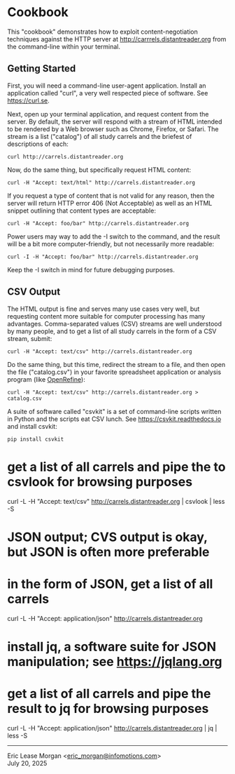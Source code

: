 

Cookbook
========

This "cookbook" demonstrates how to exploit content-negotiation techniques against the HTTP server at http://carrrels.distantreader.org from the command-line within your terminal. 


Getting Started
---------------

First, you will need a command-line user-agent application. Install an application called "curl", a very well respected piece of software. See https://curl.se.

Next, open up your terminal application, and request content from the server. By default, the server will respond with a stream of HTML intended to be rendered by a Web browser such as Chrome, Firefox, or Safari. The stream is a list ("catalog") of all study carrels and the briefest of descriptions of each:

	curl http://carrels.distantreader.org

Now, do the same thing, but specifically request HTML content:

	curl -H "Accept: text/html" http://carrels.distantreader.org

If you request a type of content that is not valid for any reason, then the server will return HTTP error 406 (Not Acceptable) as well as an HTML snippet outlining that content types are acceptable:

	curl -H "Accept: foo/bar" http://carrels.distantreader.org

Power users may way to add the -I switch to the command, and the result will be a bit more computer-friendly, but not necessarily more readable:

	curl -I -H "Accept: foo/bar" http://carrels.distantreader.org

Keep the -I switch in mind for future debugging purposes.


CSV Output
----------

The HTML output is fine and serves many use cases very well, but requesting content more suitable for computer processing has many advantages. Comma-separated values (CSV) streams are well understood by many people, and to get a list of all study carrels in the form of a CSV stream, submit:

	curl -H "Accept: text/csv" http://carrels.distantreader.org

Do the same thing, but this time, redirect the stream to a file, and then open the file ("catalog.csv") in your favorite spreadsheet application or analysis program (like [OpenRefine](https://openrefine.org/)):

	curl -H "Accept: text/csv" http://carrels.distantreader.org > catalog.csv

A suite of software called "csvkit" is a set of command-line scripts written in Python and the scripts eat CSV lunch. See https://csvkit.readthedocs.io and install csvkit:

	pip install csvkit

# get a list of all carrels and pipe the to csvlook for browsing purposes
curl -L -H "Accept: text/csv" http://carrels.distantreader.org | csvlook | less -S


# JSON output; CVS output is okay, but JSON is often more preferable

# in the form of JSON, get a list of all carrels
curl -L -H "Accept: application/json" http://carrels.distantreader.org

# install jq, a software suite for JSON manipulation; see https://jqlang.org

# get a list of all carrels and pipe the result to jq for browsing purposes
curl -L -H "Accept: application/json" http://carrels.distantreader.org | jq | less -S

---
Eric Lease Morgan &lt;eric_morgan@infomotions.com&gt;  
July 20, 2025
